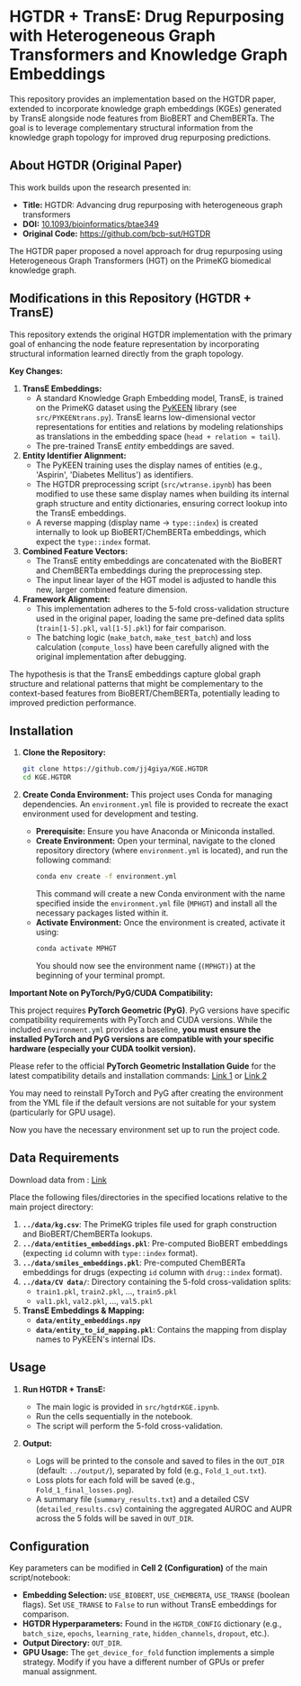 # HGTDR + TransE: Drug Repurposing with Heterogeneous Graph Transformers and Knowledge Graph Embeddings

This repository provides an implementation based on the HGTDR paper, extended to incorporate knowledge graph embeddings (KGEs) generated by TransE alongside node features from BioBERT and ChemBERTa. The goal is to leverage complementary structural information from the knowledge graph topology for improved drug repurposing predictions.

## About HGTDR (Original Paper)

This work builds upon the research presented in:

*   **Title:** HGTDR: Advancing drug repurposing with heterogeneous graph transformers
*   **DOI:** [10.1093/bioinformatics/btae349](https://doi.org/10.1093/bioinformatics/btae349)
*   **Original Code:** https://github.com/bcb-sut/HGTDR

The HGTDR paper proposed a novel approach for drug repurposing using Heterogeneous Graph Transformers (HGT) on the PrimeKG biomedical knowledge graph.

## Modifications in this Repository (HGTDR + TransE)

This repository extends the original HGTDR implementation with the primary goal of enhancing the node feature representation by incorporating structural information learned directly from the graph topology.

**Key Changes:**

1.  **TransE Embeddings:**
    *   A standard Knowledge Graph Embedding model, TransE, is trained on the PrimeKG dataset using the [PyKEEN](https://github.com/pykeen/pykeen) library (see `src/PYKEENtrans.py`). TransE learns low-dimensional vector representations for entities and relations by modeling relationships as translations in the embedding space (`head + relation ≈ tail`).
    *   The pre-trained TransE *entity* embeddings are saved.
2.  **Entity Identifier Alignment:**
    *   The PyKEEN training uses the display names of entities (e.g., 'Aspirin', 'Diabetes Mellitus') as identifiers.
    *   The HGTDR preprocessing script (`src/wtranse.ipynb`) has been modified to use these same display names when building its internal graph structure and entity dictionaries, ensuring correct lookup into the TransE embeddings. 
    *   A reverse mapping (display name -> `type::index`) is created internally to look up BioBERT/ChemBERTa embeddings, which expect the `type::index` format.
3.  **Combined Feature Vectors:**
    *   The TransE entity embeddings are concatenated with the BioBERT and ChemBERTa embeddings during the preprocessing step.
    *   The input linear layer of the HGT model is adjusted to handle this new, larger combined feature dimension.
4.  **Framework Alignment:**
    *   This implementation adheres to the 5-fold cross-validation structure used in the original paper, loading the same pre-defined data splits (`train[1-5].pkl`, `val[1-5].pkl`) for fair comparison.
    *   The batching logic (`make_batch`, `make_test_batch`) and loss calculation (`compute_loss`) have been carefully aligned with the original implementation after debugging.

The hypothesis is that the TransE embeddings capture global graph structure and relational patterns that might be complementary to the context-based features from BioBERT/ChemBERTa, potentially leading to improved prediction performance.

## Installation

1.  **Clone the Repository:**
    ```bash
    git clone https://github.com/jj4giya/KGE.HGTDR
    cd KGE.HGTDR
    ```

2.  **Create Conda Environment:**
    This project uses Conda for managing dependencies. An `environment.yml` file is provided to recreate the exact environment used for development and testing.
    *   **Prerequisite:** Ensure you have Anaconda or Miniconda installed.
    *   **Create Environment:** Open your terminal, navigate to the cloned repository directory (where `environment.yml` is located), and run the following command:
        ```bash
        conda env create -f environment.yml
        ```
        This command will create a new Conda environment with the name specified inside the `environment.yml` file (`MPHGT`) and install all the necessary packages listed within it.
    *   **Activate Environment:** Once the environment is created, activate it using:
        ```bash
        conda activate MPHGT
        ```
        You should now see the environment name (`(MPHGT)`) at the beginning of your terminal prompt.

**Important Note on PyTorch/PyG/CUDA Compatibility:**

This project requires **PyTorch Geometric (PyG)**. PyG versions have specific compatibility requirements with PyTorch and CUDA versions. While the included `environment.yml` provides a baseline, **you must ensure the installed PyTorch and PyG versions are compatible with your specific hardware (especially your CUDA toolkit version).**

Please refer to the official **PyTorch Geometric Installation Guide** for the latest compatibility details and installation commands:
[Link 1](https://pytorch-geometric.readthedocs.io/en/latest/install/installation.html)
or
[Link 2](https://pytorch-geometric.com/whl/)

You may need to reinstall PyTorch and PyG after creating the environment from the YML file if the default versions are not suitable for your system (particularly for GPU usage).

Now you have the necessary environment set up to run the project code.

## Data Requirements

Download data from : [Link](https://dml.ir/HGTDR_data)

Place the following files/directories in the specified locations relative to the main project directory:

1.  **`../data/kg.csv`**: The PrimeKG triples file used for graph construction and BioBERT/ChemBERTa lookups.
2.  **`../data/entities_embeddings.pkl`**: Pre-computed BioBERT embeddings (expecting `id` column with `type::index` format).
3.  **`../data/smiles_embeddings.pkl`**: Pre-computed ChemBERTa embeddings for drugs (expecting `id` column with `drug::index` format).
4.  **`../data/CV data/`**: Directory containing the 5-fold cross-validation splits:
    *   `train1.pkl`, `train2.pkl`, ..., `train5.pkl`
    *   `val1.pkl`, `val2.pkl`, ..., `val5.pkl`
5.  **TransE Embeddings & Mapping:**
    *   **`data/entity_embeddings.npy`**
    *   **`data/entity_to_id_mapping.pkl`**: Contains the mapping from display names to PyKEEN's internal IDs.

## Usage

1.  **Run HGTDR + TransE:**
    *   The main logic is provided in `src/hgtdrKGE.ipynb`.
    *   Run the cells sequentially in the notebook.
    *   The script will perform the 5-fold cross-validation.

2.  **Output:**
    *   Logs will be printed to the console and saved to files in the `OUT_DIR` (default: `../output/`), separated by fold (e.g., `Fold_1_out.txt`).
    *   Loss plots for each fold will be saved (e.g., `Fold_1_final_losses.png`).
    *   A summary file (`summary_results.txt`) and a detailed CSV (`detailed_results.csv`) containing the aggregated AUROC and AUPR across the 5 folds will be saved in `OUT_DIR`.

## Configuration

Key parameters can be modified in **Cell 2 (Configuration)** of the main script/notebook:

*   **Embedding Selection:** `USE_BIOBERT`, `USE_CHEMBERTA`, `USE_TRANSE` (boolean flags). Set `USE_TRANSE` to `False` to run without TransE embeddings for comparison.
*   **HGTDR Hyperparameters:** Found in the `HGTDR_CONFIG` dictionary (e.g., `batch_size`, `epochs`, `learning_rate`, `hidden_channels`, `dropout`, etc.).
*   **Output Directory:** `OUT_DIR`.
*   **GPU Usage:** The `get_device_for_fold` function implements a simple strategy. Modify if you have a different number of GPUs or prefer manual assignment.
